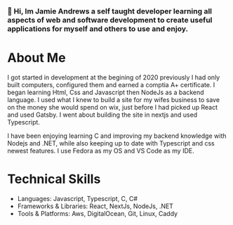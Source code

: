 ### 👋 Hi, Im Jamie Andrews a self taught developer learning all aspects of web and software development to create useful applications for myself and others to use and enjoy.   

# About Me
I got started in development at the begining of 2020 previously I had only built computers, configured them and earned a comptia A+ certificate. I began learning Html, Css and Javascript then NodeJs as a backend language. I used what I knew to build a site for my wifes business to save on the money she would spend on wix, just before I had picked up React and used Gatsby. I went about building the site in nextjs and used Typescript.

I have been enjoying learning C and improving my backend knowledge with Nodejs and .NET, while also keeping up to date with Typescript and css newest features. I use Fedora as my OS and VS Code as my IDE.

# Technical Skills
- Languages: Javascript, Typescript, C, C#
- Frameworks & Libraries: React, NextJs, NodeJs, .NET
- Tools & Platforms: Aws, DigitalOcean, Git, Linux, Caddy


<!--
**Jamie-Andrews1/Jamie-Andrews1** is a ✨ _special_ ✨ repository because its `README.md` (this file) appears on your GitHub profile.

Here are some ideas to get you started:

- 🔭 I’m currently working on ...
- 🌱 I’m currently learning ...
- 👯 I’m looking to collaborate on ...s
- 🤔 I’m looking for help with ...
- 💬 Ask me about ...
- 📫 How to reach me: ...
- 😄 Pronouns: ...
- ⚡ Fun fact: ...
-->
